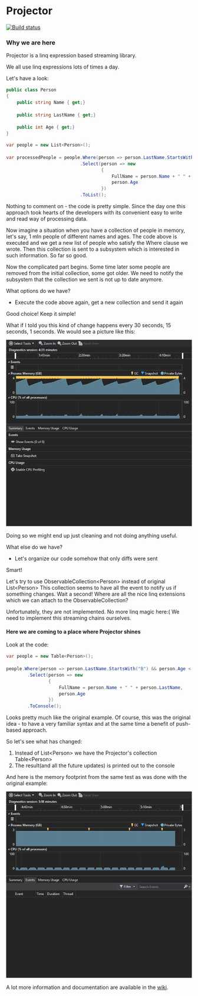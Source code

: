 Projector
=========

[![Build status](https://ci.appveyor.com/api/projects/status/gw3h61v3n8q9b95r/branch/master?svg=true)](https://ci.appveyor.com/project/maxcherednik/projector/branch/master)


### Why we are here
Projector is a linq expression based streaming library.

We all use linq expressions lots of times a day.

Let's have a look:
```C#
public class Person
{
    public string Name { get;}
    
    public string LastName { get;}
    
    public int Age { get;}
}
```

```C#
var people = new List<Person>();

var processedPeople = people.Where(person => person.LastName.StartsWith("B") && person.Age < 25)
                            .Select(person => new 
                                    { 
                                        FullName = person.Name + " " + person.LastName, 
                                        person.Age 
                                    })
                            .ToList();
```

Nothing to comment on - the code is pretty simple. Since the day one this approach took hearts of the developers with its convenient easy to write and read way of processing data. 

Now imagine a situation when you have a collection of people in memory, let's say, 1 mln people of different names and ages.
The code above is executed and we get a new list of people who satisfy the Where clause we wrote. Then this collection is sent to a subsystem which is interested in such information. So far so good.

Now the complicated part begins.
Some time later some people are removed from the initial collection, some got older.
We need to notify the subsystem that the collection we sent is not up to date anymore.

What options do we have?
- Execute the code above again, get a new collection and send it again

Good choice! Keep it simple!

What if I told you this kind of change happens every 30 seconds, 15 seconds, 1 seconds.
We would see a picture like this:

![GC pressure](documentation/gc_pressure.png)

Doing so we might end up just cleaning and not doing anything useful.

What else do we have?
- Let's organize our code somehow that only diffs were sent

Smart!

Let's try to use ObservableCollection\<Person\> instead of original List\<Person\>
This collection seems to have all the event to notify us if something changes.
Wait a second! Where are all the nice linq extensions which we can attach to the ObservableCollection?

Unfortunately, they are not implemented. No more linq magic here:( We need to implement this streaming chains ourselves.

#### Here we are coming to a place where Projector shines

Look at the code:

```C#
var people = new Table<Person>();

people.Where(person => person.LastName.StartsWith("B") && person.Age < 25)
        .Select(person => new 
                { 
                    FullName = person.Name + " " + person.LastName, 
                    person.Age 
                })
        .ToConsole();
```

Looks pretty much like the original example. Of course, this was the original idea - to have a very familiar syntax and at the same time a benefit of push-based approach. 

So let's see what has changed:
1. Instead of List\<Person\> we have the Projector's collection Table\<Person\>
2. The result(and all the future updates) is printed out to the console

And here is the memory footprint from the same test as was done with the original example:

![GC pressure](documentation/projector_memory.png)

A lot more information and documentation are available in the [wiki](https://github.com/maxcherednik/Projector/wiki).
